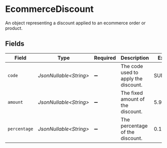 # EcommerceDiscount

An object representing a discount applied to an ecommerce order or product.


## Fields

| Field                                | Type                                 | Required                             | Description                          | Example                              |
| ------------------------------------ | ------------------------------------ | ------------------------------------ | ------------------------------------ | ------------------------------------ |
| `code`                               | *JsonNullable\<String>*              | :heavy_minus_sign:                   | The code used to apply the discount. | SUMMER20                             |
| `amount`                             | *JsonNullable\<String>*              | :heavy_minus_sign:                   | The fixed amount of the discount.    | 5.99                                 |
| `percentage`                         | *JsonNullable\<String>*              | :heavy_minus_sign:                   | The percentage of the discount.      | 0.1                                  |